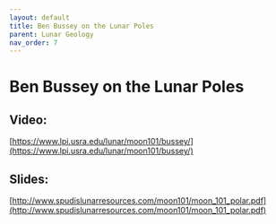 ```yaml
---
layout: default
title: Ben Bussey on the Lunar Poles
parent: Lunar Geology
nav_order: 7
---
```


# Ben Bussey on the Lunar Poles

## Video:

[https://www.lpi.usra.edu/lunar/moon101/bussey/](https://www.lpi.usra.edu/lunar/moon101/bussey/)

## Slides:

[http://www.spudislunarresources.com/moon101/moon_101_polar.pdf](http://www.spudislunarresources.com/moon101/moon_101_polar.pdf)

